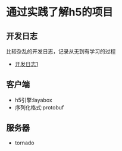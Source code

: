 # 通过实践了解h5的项目

## 开发日志

比较杂乱的开发日志，记录从无到有学习的过程
- [开发日志1](https://atlasz.github.io/2017/04/11/dawn%E5%BC%80%E5%8F%91%E6%97%A5%E5%BF%971/)

## 客户端
- h5引擎:layabox
- 序列化格式:protobuf

## 服务器
- tornado